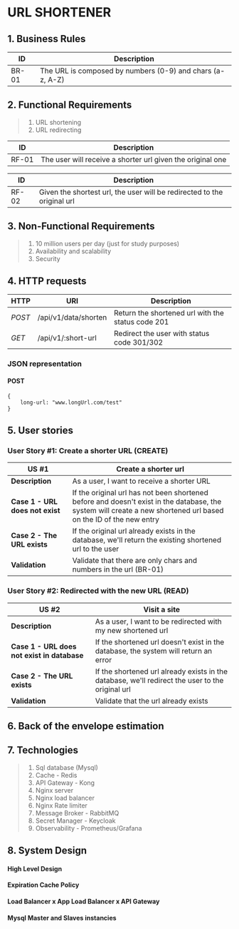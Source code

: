# URL SHORTENER

## 1. Business Rules
|   ID  | Description |
| --- | --- |
| BR-01 | The URL is composed by numbers (0-9) and chars (a-z, A-Z) |


## 2. Functional Requirements
> 01. URL shortening
> 02. URL redirecting

|   ID  | Description |
| --- | --- |
| RF-01 | The user will receive a shorter url given the original one |

|   ID  | Description |
| --- | --- |
| RF-02 | Given the shortest url, the user will be redirected to the original url |

## 3. Non-Functional Requirements
> 01. 10 million users per day (just for study purposes)
> 02. Availability and scalability
> 03. Security

## 4. HTTP requests
| HTTP | URI | Description |
| -- | -- | -- |
|   _POST_ | /api/v1/data/shorten | Return the shortened url with the status code 201 | 
|   _GET_ | /api/v1/:short-url | Redirect the user with status code 301/302 | 

### JSON representation
#### POST
```
{    
    long-url: "www.longUrl.com/test"
} 
```

## 5. User stories
### User Story #1: Create a shorter URL (CREATE)
| US #1 | Create a shorter url | 
| -- | -- |
| **Description** |  As a user, I want to receive a shorter URL |
| **Case 1 - URL does not exist** | If the original url has not been shortened before and doesn't exist in the database, the system will create a new shortened url based on the ID of the new entry |
| **Case 2 - The URL exists** | If the original url already exists in the database, we'll return the existing shortened url to the user |
| **Validation** | Validate that there are only chars and numbers in the url (BR-01) |

### User Story #2: Redirected with the new URL (READ)
| US #2 | Visit a site | 
| -- | -- |
| **Description** |  As a user, I want to be redirected with my new shortened url |
| **Case 1 - URL does not exist in database** | If the shortened url doesn't exist in the database, the system will return an error |
| **Case 2 - The URL exists** | If the shortened url already exists in the database, we'll redirect the user to the original url |
| **Validation** | Validate that the url already exists |

## 6. Back of the envelope estimation

## 7. Technologies
> 01. Sql database (Mysql)
> 02. Cache - Redis
> 03. API Gateway - Kong
> 04. Nginx server
> 05. Nginx load balancer
> 06. Nginx Rate limiter
> 07. Message Broker - RabbitMQ
> 08. Secret Manager - Keycloak
> 09. Observability - Prometheus/Grafana


## 8. System Design

#### High Level Design
#### Expiration Cache Policy 
#### Load Balancer x App Load Balancer x API Gateway
#### Mysql Master and Slaves instancies



